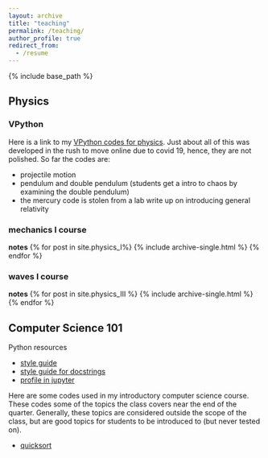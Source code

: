```yaml
---
layout: archive
title: "teaching"
permalink: /teaching/
author_profile: true
redirect_from:
  - /resume
---
```


{% include base_path %}

## Physics
### VPython
Here is a link to my [VPython codes for physics](https://www.glowscript.org/#/user/jmcewen314/folder/MyPrograms/). Just about all of this was developed in the rush to move online due to covid 19, hence, they are not polished. So far the codes are:
* projectile motion
* pendulum and double pendulum (students get a intro to chaos by examining the double pendulum)
* the mercury code is stolen from a lab write up on introducing general relativity

### mechanics I course
**notes**
{% for post in site.physics_I%}
    {% include archive-single.html %}
{% endfor %}


### waves I course
**notes**
{% for post in site.physics_III %}
    {% include archive-single.html %}
{% endfor %}


## Computer Science 101
Python resources
* [style guide](https://www.python.org/dev/peps/pep-0008/)
* [style guide for docstrings](https://sphinxcontrib-napoleon.readthedocs.io/en/latest/example_google.html)
* [profile in jupyter](https://jakevdp.github.io/PythonDataScienceHandbook/01.07-timing-and-profiling.html)


Here are some codes used in my introductory computer science course. These codes some of the topics the class covers near the end of the quarter. Generally, these topics are considered outside the scope of the class, but are good topics for students to be introduced to (but never tested on).

* [quicksort](https://github.com/JoeMcEwen/intro-computer-science-/blob/master/quicksort.ipynb)
